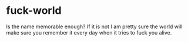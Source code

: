 # fuck-world
Is the name memorable enough?
If it is not I am pretty sure the world will make sure you remember it every day when it tries to fuck you alive.
